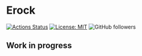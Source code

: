 # Erock
[![Actions Status](https://github.com/glensand/erockjson/workflows/BuildAndTest/badge.svg)](https://github.com/glensand/e-rock-json/actions)
[![License: MIT](https://img.shields.io/badge/License-MIT-yellow.svg)](https://opensource.org/licenses/MIT)
![GitHub followers](https://img.shields.io/github/followers/glensand?style=social)

## Work in progress
